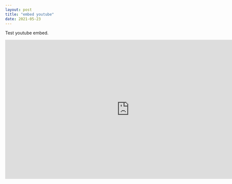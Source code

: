 ```yaml
---
layout: post
title: "embed youtube"
date: 2021-05-23
---
```


Test youtube embed.
<iframe src="https://www.youtube.com/embed/MMhZNseGtAY?start=0" width="800" height="450" frameborder="0" allowfullscreen></iframe>
<!-- comment youtube iframe can start with in seconds 16:9 ratio got time learn about frameborder -->
